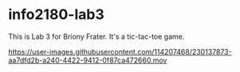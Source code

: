 # info2180-lab3

This is Lab 3 for Briony Frater. It's a tic-tac-toe game.



https://user-images.githubusercontent.com/114207468/230137873-aa7dfd2b-a240-4422-9412-0f87ca472660.mov

